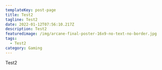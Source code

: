 ```yaml
---
templateKey: post-page
title: Test2
tagline: Test2
date: 2022-01-12T07:56:10.217Z
description: Test2
featuredimage: /img/arcane-final-poster-16x9-no-text-no-border.jpg
tags:
  - Test2
category: Gaming
---
```

Test2